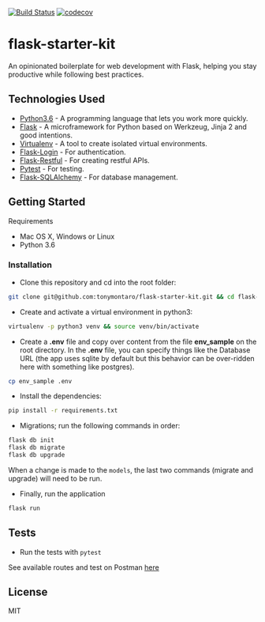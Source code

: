 [![Build Status](https://travis-ci.org/tonymontaro/flask-starter-kit.svg?branch=master)](https://travis-ci.org/tonymontaro/flask-starter-kit)
[![codecov](https://codecov.io/gh/tonymontaro/flask-starter-kit/branch/master/graph/badge.svg)](https://codecov.io/gh/tonymontaro/flask-starter-kit)

# flask-starter-kit
An opinionated boilerplate for web development with Flask, helping you stay productive while following best practices. 


## Technologies Used
- [Python3.6](https://www.python.org/downloads/) - A programming language that lets you work more quickly.
- [Flask](flask.pocoo.org/) - A microframework for Python based on Werkzeug, Jinja 2 and good intentions.
- [Virtualenv](https://virtualenv.pypa.io/en/stable/) - A tool to create isolated virtual environments.
- [Flask-Login](https://flask-login.readthedocs.io/en/latest/) - For authentication.
- [Flask-Restful](https://flask-restful.readthedocs.io/en/latest/) - For creating restful APIs.
- [Pytest](https://docs.pytest.org/en/latest/) - For testing.
- [Flask-SQLAlchemy](http://flask-sqlalchemy.pocoo.org/2.3/) - For database management.


## Getting Started
Requirements
- Mac OS X, Windows or Linux
- Python 3.6

### Installation
- Clone this repository and cd into the root folder:

```bash
git clone git@github.com:tonymontaro/flask-starter-kit.git && cd flask-starter-kit
```

- Create and activate a virtual environment in python3:

```bash
virtualenv -p python3 venv && source venv/bin/activate
```

- Create a **.env** file and copy over content from the file **env_sample** on the root directory. In the **.env** file, you can specify things like the Database URL (the app uses sqlite by default but this behavior can be over-ridden here with something like postgres).
```bash
cp env_sample .env
```

- Install the dependencies:
```bash
pip install -r requirements.txt
```

- Migrations; run the following commands in order:
```bash
flask db init
flask db migrate
flask db upgrade
```
When a change is made to the `models`, the last two commands (migrate and upgrade) will need to be run.
- Finally, run the application
```bash
flask run
```

## Tests

- Run the tests with `pytest`

See available routes and test on Postman [here](https://documenter.getpostman.com/view/646133/collection/RW8CJ8FR)


## License

MIT
